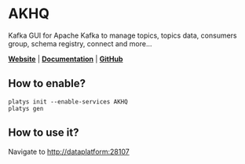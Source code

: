 # AKHQ

Kafka GUI for Apache Kafka to manage topics, topics data, consumers group, schema registry, connect and more... 

**[Website](https://akhq.io/)** | **[Documentation](https://github.com/tchiotludo/akhq#quick-preview)** | **[GitHub](https://github.com/tchiotludo/akhq)**

## How to enable?

```
platys init --enable-services AKHQ
platys gen
```

## How to use it?

Navigate to <http://dataplatform:28107>


